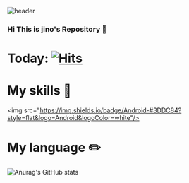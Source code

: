 ![header](https://capsule-render.vercel.app/api?shark=wave&#81DAF5=auto&100=300&header=header&Jino=capsule%20render&20=90)

### Hi This is jino's Repository 👋 

# Today: [![Hits](https://hits.seeyoufarm.com/api/count/incr/badge.svg?url=https%3A%2F%2Fgithub.com%2Fjowunnal%2Fhit-counter&count_bg=%2379C83D&title_bg=%23555555&icon=&icon_color=%23E7E7E7&title=hits&edge_flat=false)](https://hits.seeyoufarm.com)

# My skills 🦾 
<img src="https://img.shields.io/badge/Android-#3DDC84?style=flat&logo=Android&logoColor=white"/>


# My language ✏️
![Anurag's GitHub stats](https://github-readme-stats.vercel.app/api?username=jowunnal&show_icons=true&theme=radical)


<!--
**jowunnal/jowunnal** is a ✨ _special_ ✨ repository because its `README.md` (this file) appears on your GitHub profile.

Here are some ideas to get you started:

- 🔭 I’m currently working on ...
- 🌱 I’m currently learning ...
- 👯 I’m looking to collaborate on ...
- 🤔 I’m looking for help with ...
- 💬 Ask me about ...
- 📫 How to reach me: ...
- 😄 Pronouns: ...
- ⚡ Fun fact: ...
-->
